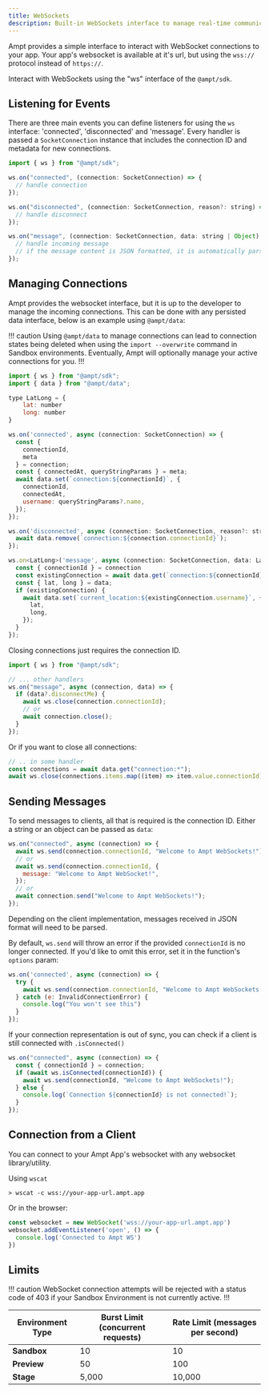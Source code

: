 ```yaml
---
title: WebSockets
description: Built-in WebSockets interface to manage real-time communications between your app and client browsers.
---
```


Ampt provides a simple interface to interact with WebSocket connections to your app. Your app's websocket is available at it's url, but using the `wss://` protocol instead of `https://`.

Interact with WebSockets using the "ws" interface of the `@ampt/sdk`.

## Listening for Events

There are three main events you can define listeners for using the `ws` interface: 'connected', 'disconnected' and 'message'. Every handler is passed a `SocketConnection` instance that includes the connection ID and metadata for new connections.

```javascript
import { ws } from "@ampt/sdk";

ws.on("connected", (connection: SocketConnection) => {
  // handle connection
});

ws.on("disconnected", (connection: SocketConnection, reason?: string) => {
  // handle disconnect
});

ws.on("message", (connection: SocketConnection, data: string | Object) => {
  // handle incoming message
  // if the message content is JSON formatted, it is automatically parsed and passed as an object.
});
```

## Managing Connections

Ampt provides the websocket interface, but it is up to the developer to manage the incoming connections. This can be done with any persisted data interface, below is an example using `@ampt/data`:

!!! caution
Using `@ampt/data` to manage connections can lead to connection states being deleted when using the `import --overwrite` command in Sandbox environments. Eventually, Ampt will optionally manage your active connections for you.
!!!

```javascript
import { ws } from "@ampt/sdk";
import { data } from "@ampt/data";

type LatLong = {
    lat: number
    long: number
}

ws.on('connected', async (connection: SocketConnection) => {
  const {
    connectionId,
    meta
  } = connection;
  const { connectedAt, queryStringParams } = meta;
  await data.set(`connection:${connectionId}`, {
    connectionId,
    connectedAt,
    username: queryStringParams?.name,
  });
});

ws.on('disconnected', async (connection: SocketConnection, reason?: string) => {
  await data.remove(`connection:${connection.connectionId}`);
});

ws.on<LatLong>('message', async (connection: SocketConnection, data: LatLong) => {
  const { connectionId } = connection
  const existingConnection = await data.get(`connection:${connectionId}`);
  const { lat, long } = data;
  if (existingConnection) {
    await data.set(`current_location:${existingConnection.username}`, {
      lat,
      long,
    });
  }
});
```

Closing connections just requires the connection ID.

```javascript
import { ws } from "@ampt/sdk";

// ... other handlers
ws.on("message", async (connection, data) => {
  if (data?.disconnectMe) {
    await ws.close(connection.connectionId);
    // or
    await connection.close();
  }
});
```

Or if you want to close all connections:

```javascript
// .. in some handler
const connections = await data.get("connection:*");
await ws.close(connections.items.map((item) => item.value.connectionId));
```

## Sending Messages

To send messages to clients, all that is required is the connection ID. Either a string or an object can be passed as `data`:

```javascript
ws.on("connected", async (connection) => {
  await ws.send(connection.connectionId, "Welcome to Ampt WebSockets!");
  // or
  await ws.send(connection.connectionId, {
    message: "Welcome to Ampt WebSocket!",
  });
  // or
  await connection.send("Welcome to Ampt WebSockets!");
});
```

Depending on the client implementation, messages received in JSON format will need to be parsed.

By default, `ws.send` will throw an error if the provided `connectionId` is no longer connected. If you'd like to omit this error, set it in the function's `options` param:

```javascript
ws.on('connected', async (connection) => {
  try {
    await ws.send(connection.connectionId, "Welcome to Ampt WebSockets!", { throwIfNotConnected: false });
  } catch (e: InvalidConnectionError) {
    console.log("You won't see this")
  }
});
```

If your connection representation is out of sync, you can check if a client is still connected with `.isConnected()`

```javascript
ws.on("connected", async (connection) => {
  const { connectionId } = connection;
  if (await ws.isConnected(connectionId)) {
    await ws.send(connectionId, "Welcome to Ampt WebSockets!");
  } else {
    console.log(`Connection ${connectionId} is not connected!`);
  }
});
```

## Connection from a Client

You can connect to your Ampt App's websocket with any websocket library/utility.

Using `wscat`

```terminal title=Terminal
> wscat -c wss://your-app-url.ampt.app
```

Or in the browser:

```javascript
const websocket = new WebSocket('wss://your-app-url.ampt.app')
websocket.addEventListener('open', () => {
  console.log('Connected to Ampt WS')
})
```

## Limits

!!! caution
WebSocket connection attempts will be rejected with a status code of 403 if your Sandbox Environment is not currently active.
!!!

| Environment Type | Burst Limit (concurrent requests) | Rate Limit (messages per second) |
| ---------------- | --------------------------------- | -------------------------------- |
| **Sandbox**      | 10                                | 10                               |
| **Preview**      | 50                                | 100                              |
| **Stage**        | 5,000                             | 10,000                           |
